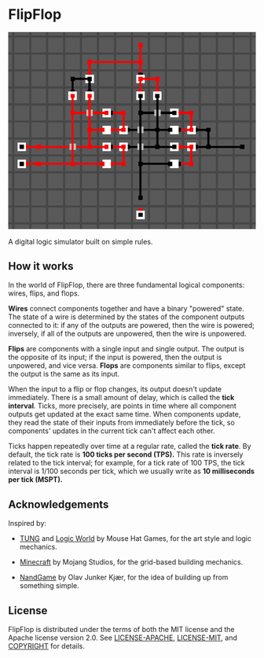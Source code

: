 # FlipFlop

![A full adder circuit in FlipFlop](media/full-adder.png)

A digital logic simulator built on simple rules.

## How it works

In the world of FlipFlop, there are three fundamental logical components:
wires, flips, and flops.

**Wires** connect components together and have a binary "powered" state. The
state of a wire is determined by the states of the component outputs connected
to it: if any of the outputs are powered, then the wire is powered; inversely,
if all of the outputs are unpowered, then the wire is unpowered.

**Flips** are components with a single input and single output. The output is
the opposite of its input; if the input is powered, then the output is
unpowered, and vice versa. **Flops** are components similar to flips, except
the output is the same as its input.

When the input to a flip or flop changes, its output doesn't update
immediately. There is a small amount of delay, which is called the **tick
interval**. Ticks, more precisely, are points in time where all component
outputs get updated at the exact same time. When components update, they read
the state of their inputs from immediately before the tick, so components'
updates in the current tick can't affect each other.

Ticks happen repeatedly over time at a regular rate, called the **tick rate**.
By default, the tick rate is **100 ticks per second (TPS).** This rate is
inversely related to the tick interval; for example, for a tick rate of 100
TPS, the tick interval is 1/100 seconds per tick, which we usually write as
**10 milliseconds per tick (MSPT).**

## Acknowledgements

Inspired by:

- [TUNG](https://jimmycushnie.itch.io/tung) and [Logic
  World](https://logicworld.net) by Mouse Hat Games, for the art style and
logic mechanics.

- [Minecraft](https://www.minecraft.net) by Mojang Studios, for the grid-based
  building mechanics.

- [NandGame](https://www.nandgame.com) by Olav Junker Kjær, for the idea of
  building up from something simple.

## License

FlipFlop is distributed under the terms of both the MIT license and the Apache
license version 2.0. See [LICENSE-APACHE](LICENSE-APACHE),
[LICENSE-MIT](LICENSE-MIT), and [COPYRIGHT](COPYRIGHT) for details.

